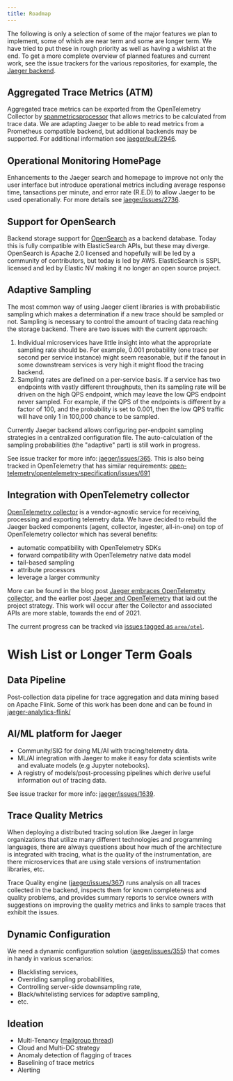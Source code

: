 ```yaml
---
title: Roadmap
---
```


The following is only a selection of some of the major features we plan to implement, some of which are near term and some are longer term. We have tried to put these in rough priority as well as having a wishlist at the end. To get a more complete overview of planned features and current work, see the issue trackers for the various repositories, for example, the [Jaeger backend](https://github.com/jaegertracing/jaeger/issues/).

## Aggregated Trace Metrics (ATM)

Aggregated trace metrics can be exported from the OpenTelemetry Collector by [spanmetricsprocessor](https://github.com/open-telemetry/opentelemetry-collector-contrib/tree/main/processor/spanmetricsprocessor) that allows metrics to be calculated from trace data. We are adapting Jaeger to be able to read metrics from a Prometheus compatible backend, but additional backends may be supported. For additional information see [jaeger/pull/2946](https://github.com/jaegertracing/jaeger/pull/2946). 

## Operational Monitoring HomePage

Enhancements to the Jaeger search and homepage to improve not only the user interface but introduce operational metrics including average response time, tansactions per minute, and error rate (R.E.D) to allow Jaeger to be used operationally. For more details see [jaeger/issues/2736](https://github.com/jaegertracing/jaeger/issues/2736).

## Support for OpenSearch

Backend storage support for [OpenSearch](https://opensearch.org/) as a backend database. Today this is fully compatible with ElasticSearch APIs, but these may diverge. OpenSearch is Apache 2.0 licensed and hopefully will be led by a community of contributors, but today is led by AWS. ElasticSearch is SSPL licensed and led by Elastic NV making it no longer an open source project.

## Adaptive Sampling

The most common way of using Jaeger client libraries is with probabilistic sampling which makes a determination
if a new trace should be sampled or not. Sampling is necessary to control the amount of tracing data reaching
the storage backend. There are two issues with the current approach:

  1. Individual microservices have little insight into what the appropriate sampling rate should be.
     For example, 0.001 probability (one trace per second per service instance) might seem reasonable,
     but if the fanout in some downstream services is very high it might flood the tracing backend.
  1. Sampling rates are defined on a per-service basis. If a service has two endpoints with vastly different
     throughputs, then its sampling rate will be driven on the high QPS endpoint, which may leave the low QPS
     endpoint never sampled. For example, if the QPS of the endpoints is different by a factor of 100, and the
     probability is set to 0.001, then the low QPS traffic will have only 1 in 100,000 chance to be sampled.

Currently Jaeger backend allows configuring per-endpoint sampling strategies in a centralized configuration file.
The auto-calculation of the sampling probabilities (the "adaptive" part) is still work in progress.

See issue tracker for more info: [jaeger/issues/365](https://github.com/jaegertracing/jaeger/issues/365). This is also being tracked in OpenTelemetry that has similar requirements: [open-telemetry/opentelemetry-specification/issues/691](https://github.com/open-telemetry/opentelemetry-specification/issues/691)

## Integration with OpenTelemetry collector

[OpenTelemetry collector](https://opentelemetry.io/docs/collector/getting-started/) is a vendor-agnostic service for receiving, processing and exporting telemetry data. We have decided to rebuild the Jaeger backed components (agent, collector, ingester, all-in-one) on top of OpenTelemetry collector which has several benefits:

* automatic compatibility with OpenTelemetry SDKs
* forward compatibility with OpenTelemetry native data model
* tail-based sampling
* attribute processors
* leverage a larger community

More can be found in the blog post [Jaeger embraces OpenTelemetry collector](https://medium.com/jaegertracing/jaeger-embraces-opentelemetry-collector-90a545cbc24), and the earlier post [Jaeger and OpenTelemetry](https://medium.com/jaegertracing/jaeger-and-opentelemetry-1846f701d9f2) that laid out the project strategy. This work will occur after the Collector and associated APIs are more stable, towards the end of 2021.

The current progress can be tracked via [issues tagged as `area/otel`](https://github.com/jaegertracing/jaeger/issues?q=is%3Aissue+is%3Aopen+label%3Aarea%2Fotel).

# Wish List or Longer Term Goals
## Data Pipeline

Post-collection data pipeline for trace aggregation and data mining based on Apache Flink. Some of this work has been done and can be found in [jaeger-analytics-flink/](https://github.com/jaegertracing/jaeger-analytics-flink)

## AI/ML platform for Jaeger

* Community/SIG for doing ML/AI with tracing/telemetry data.
* ML/AI integration with Jaeger to make it easy for data scientists write and evaluate models
  (e.g Jupyter notebooks).
* A registry of models/post-processing pipelines which derive useful information out of tracing data.

See issue tracker for more info: [jaeger/issues/1639](https://github.com/jaegertracing/jaeger/issues/1639).

## Trace Quality Metrics

When deploying a distributed tracing solution like Jaeger in large organizations
that utilize many different technologies and programming languages,
there are always questions about how much of the architecture is integrated
with tracing, what is the quality of the instrumentation, are there microservices
that are using stale versions of instrumentation libraries, etc.

Trace Quality engine ([jaeger/issues/367](https://github.com/jaegertracing/jaeger/issues/367))
runs analysis on all traces collected in the backend, inspects them for known completeness
and quality problems, and provides summary reports to service owners with suggestions on
improving the quality metrics and links to sample traces that exhibit the issues.

## Dynamic Configuration

We need a dynamic configuration solution ([jaeger/issues/355](https://github.com/jaegertracing/jaeger/issues/355))
that comes in handy in various scenarios:

  * Blacklisting services,
  * Overriding sampling probabilities,
  * Controlling server-side downsampling rate,
  * Black/whitelisting services for adaptive sampling,
  * etc.

## Ideation

* Multi-Tenancy ([mailgroup thread](https://groups.google.com/forum/#!topic/jaeger-tracing/PcxftflO4_o))
* Cloud and Multi-DC strategy
* Anomaly detection of flagging of traces
* Baselining of trace metrics
* Alerting
